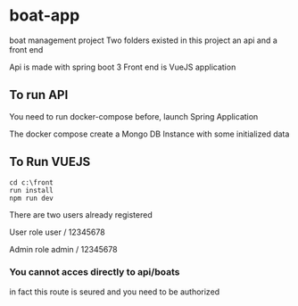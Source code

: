 # boat-app

boat management project Two folders existed in this project an api and a front end

Api is made with spring boot 3
Front end is VueJS application

## To run API
You need to run docker-compose before,
launch Spring Application

The docker compose create a Mongo DB Instance
with some initialized data


## To Run VUEJS

```
cd c:\front
run install
npm run dev
``` 
There are two users already registered

User role
user / 12345678

Admin role
admin / 12345678


### You cannot acces directly to api/boats
in fact this route is seured and you need to be authorized